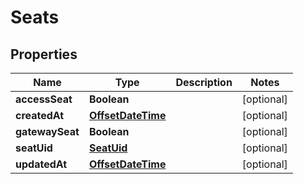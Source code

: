# Seats

## Properties
Name | Type | Description | Notes
------------ | ------------- | ------------- | -------------
**accessSeat** | **Boolean** |  |  [optional]
**createdAt** | [**OffsetDateTime**](OffsetDateTime.md) |  |  [optional]
**gatewaySeat** | **Boolean** |  |  [optional]
**seatUid** | [**SeatUid**](SeatUid.md) |  |  [optional]
**updatedAt** | [**OffsetDateTime**](OffsetDateTime.md) |  |  [optional]
